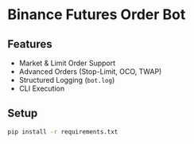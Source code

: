# Binance Futures Order Bot

## Features
- Market & Limit Order Support
- Advanced Orders (Stop-Limit, OCO, TWAP)
- Structured Logging (`bot.log`)
- CLI Execution

## Setup

```bash
pip install -r requirements.txt
